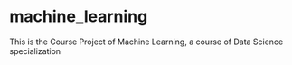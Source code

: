 # machine_learning
This is the Course Project of Machine Learning, a course of Data Science specialization
